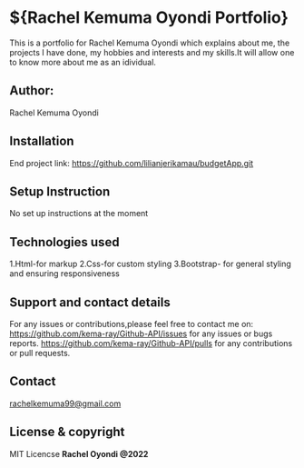 # ${Rachel Kemuma Oyondi Portfolio}

This is a portfolio for Rachel Kemuma Oyondi which explains about me, the projects I have done, my hobbies and interests and my skills.It will allow one to know more about me as an idividual.

## Author:
Rachel Kemuma Oyondi

## Installation

End project link: https://github.com/lilianjerikamau/budgetApp.git

## Setup Instruction

No set up instructions at the moment

## Technologies used

1.Html-for markup
2.Css-for custom styling
3.Bootstrap- for general styling and ensuring responsiveness

## Support and contact details

For any issues or contributions,please feel free to contact me on:
<https://github.com/kema-ray/Github-API/issues> for any issues or bugs reports.
<https://github.com/kema-ray/Github-API/pulls> for any contributions or pull requests.

## Contact
rachelkemuma99@gmail.com

## License & copyright

MIT Licencse
 **Rachel Oyondi @2022**